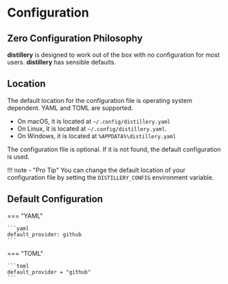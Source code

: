 # Configuration

## Zero Configuration Philosophy

**distillery** is designed to work out of the box with no configuration for most users. **distillery** has sensible
defaults.

## Location

The default location for the configuration file is operating system dependent. YAML and TOML are supported.

- On macOS, it is located at `~/.config/distillery.yaml`
- On Linux, it is located at `~/.config/distillery.yaml`.
- On Windows, it is located at `%APPDATA%\distillery.yaml`

The configuration file is optional. If it is not found, the default configuration is used.

!!! note - "Pro Tip"
    You can change the default location of your configuration file by setting the `DISTILLERY_CONFIG` environment variable.

## Default Configuration

=== "YAML"

    ```yaml
    default_provider: github
    ```

=== "TOML"

    ```toml
    default_provider = "github"
    ```